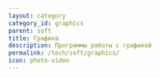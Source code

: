 ```yaml
---
layout: category
category_id: graphics
parent: soft
title: Графика
description: Программы работы с графикой
permalink: /tech/soft/graphics/
icon: photo-video
---
```

